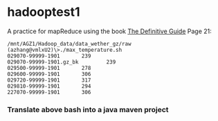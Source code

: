 # hadooptest1

A practice for mapReduce using the book [The Definitive Guide](http://javaarm.com/file/apache/Hadoop/books/Hadoop-The.Definitive.Guide_4.edition_a_Tom.White_April-2015.pdf) Page 21:

```
/mnt/AGZ1/Hadoop_data/data_wether_gz/raw
(azhang@vmlxU2)\>./max_temperature.sh
029070-99999-1901       239
029070-99999-1901.gz_bk         239
029500-99999-1901       278
029600-99999-1901       306
029720-99999-1901       317
029810-99999-1901       294
227070-99999-1901       306
```

### Translate above bash into a java maven project



